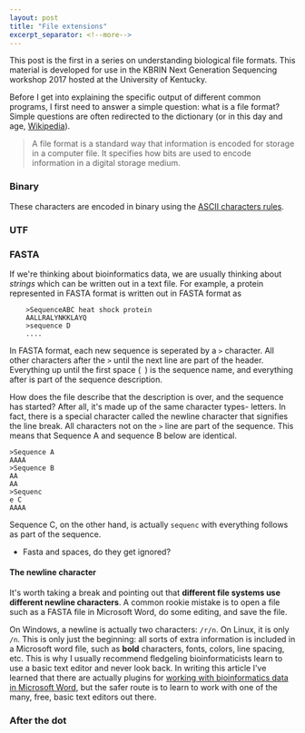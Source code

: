 ```yaml
---
layout: post
title: "File extensions"
excerpt_separator: <!--more-->
---
```


This post is the first in a series on understanding biological file formats.  This material is developed for use in the KBRIN Next Generation Sequencing workshop 2017 hosted at the University of Kentucky.

<!--more-->

Before I get into explaining the specific output of different common programs, I first need to answer a simple question: what is a file format?  Simple questions are often redirected to the dictionary (or in this day and age, [Wikipedia](https://en.wikipedia.org/wiki/File_format)).

>A file format is a standard way that information is encoded for storage in a computer file. It specifies how bits are used to encode information in a digital storage medium.


### Binary
These characters are encoded in binary using the [ASCII characters rules](https://en.wikipedia.org/wiki/ASCII).


### UTF

### FASTA

If we're thinking about bioinformatics data, we are usually thinking about *strings* which can be written out in a text file.  For example, a protein represented in FASTA format is written out in FASTA format as  

```
	>SequenceABC heat shock protein
	AALLRALYNKKLAYQ
	>sequence D
	....
```
In FASTA format, each new sequence is seperated by a `>` character.  All other characters after the `>` until the next line are part of the header.  Everything up until the first space (` `) is the sequence name, and everything after is part of the sequence description.

How does the file describe that the description is over, and the sequence has started?  After all, it's made up of the same character types- letters.  In fact, there is a special character called the newline character that signifies the line break.  All characters not on the `>` line are part of the sequence.  This means that Sequence A and sequence B below are identical.

```
>Sequence A
AAAA
>Sequence B
AA
AA
>Sequenc
e C 
AAAA

``` 
Sequence C, on the other hand, is actually `sequenc` with everything follows as part of the sequence.

* Fasta and spaces, do they get ignored?

#### The newline character

It's worth taking a break and pointing out that **different file systems use different newline characters**.  A common rookie mistake is to open a file such as a FASTA file in Microsoft Word, do some editing, and save the file.

On Windows, a newline is actually two characters: `/r/n`.  On Linux, it is only `/n`.  This is only just the beginning: all sorts of extra information is included in a Microsoft word file, such as **bold** characters, fonts, colors, line spacing, etc.  This is why I usually recommend fledgeling bioinformaticists learn to use a basic text editor and never look back.  In writing this article I've learned that there are actually plugins for [working with bioinformatics data in Microsoft Word](https://bmcbioinformatics.biomedcentral.com/articles/10.1186/1471-2105-13-124), but the safer route is to learn to work with one of the many, free, basic text editors out there.


### After the dot


